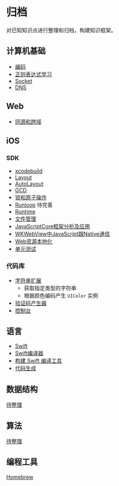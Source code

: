 # 归档
对已知知识点进行整理和归档，构建知识框架。

## 计算机基础

- [编码](Basics/Encoding.md)
- [正则表达式学习](https://www.jb51.net/tools/zhengze.html)
- [Socket](Basics/Socket.md)
- [DNS](Basics/DNS.md)

## Web

- [同源和跨域](Web/Origin.md)

## iOS

### SDK
- [xcodebuild](IOS/Xcodebuild.md)
- [Layout](IOS/Layout.md)
- [AutoLayout](IOS/AutoLayout.md)
- [GCD](IOS/GCD.md)
- [锁和原子操作](IOS/Lock.md)
- [Runloop](IOS/Runloop.md) 待完善
- [Runtime](IOS/Runtime.md)
- [文件管理](IOS/FileManager.md)
- [JavaScriptCore框架分析及应用](IOS/JSCore.md)
- [WKWebView中JavaScript跟Native通信](IOS/JSInteraction.md)
- [Web资源本地化](IOS/WebLocalized.md)
- [单元测试](IOS/UnitTesting.md)

### 代码库

- [字符串扩展](Tools/StringExtension.swift)
	- 获取指定类型的字符串
	- 根据颜色编码产生 `UIColor` 实例
- [验证码产生器](Tools/CaptchaView.swift)
- [控制台](Tools/Console.swift)

## 语言

- [Swift](Language/Swift.md)
- [Swift编译器](Language/SwiftCompiler.md)
- [构建 Swift 编译工具](https://www.polidea.com/blog/how-to-build-swift-compiler-based-tool-the-step-by-step-guide/)
- [代码生成](Language/SwiftCodeGenerate.md)


## 数据结构

[待整理](DataStruct/README.md)

## 算法

[待整理](Algorithm/README.md)

## 编程工具

[Homebrew](DeveloperTools/Homebrew.md)
